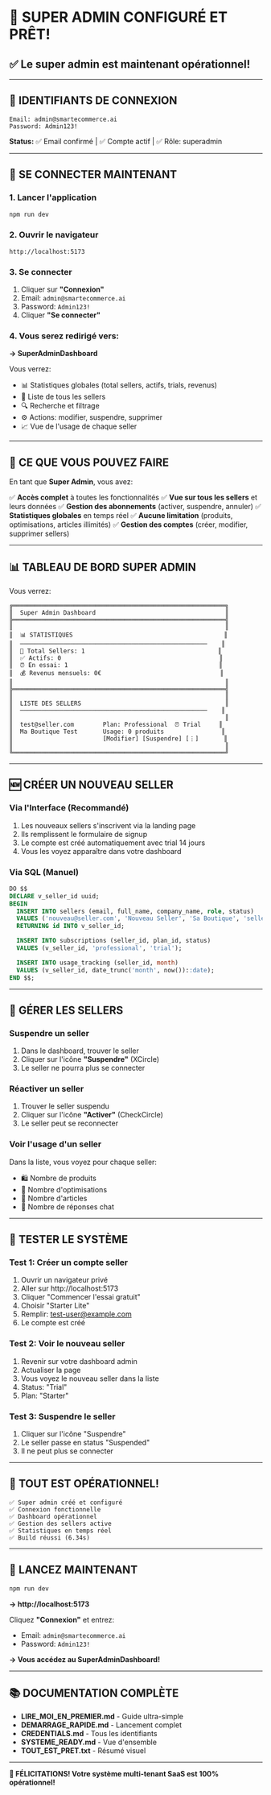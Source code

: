 # 🎉 SUPER ADMIN CONFIGURÉ ET PRÊT!

## ✅ Le super admin est maintenant opérationnel!

---

## 🔐 IDENTIFIANTS DE CONNEXION

```
Email: admin@smartecommerce.ai
Password: Admin123!
```

**Status:** ✅ Email confirmé | ✅ Compte actif | ✅ Rôle: superadmin

---

## 🚀 SE CONNECTER MAINTENANT

### 1. Lancer l'application
```bash
npm run dev
```

### 2. Ouvrir le navigateur
```
http://localhost:5173
```

### 3. Se connecter
1. Cliquer sur **"Connexion"**
2. Email: `admin@smartecommerce.ai`
3. Password: `Admin123!`
4. Cliquer **"Se connecter"**

### 4. Vous serez redirigé vers:
**→ SuperAdminDashboard**

Vous verrez:
- 📊 Statistiques globales (total sellers, actifs, trials, revenus)
- 👥 Liste de tous les sellers
- 🔍 Recherche et filtrage
- ⚙️ Actions: modifier, suspendre, supprimer
- 📈 Vue de l'usage de chaque seller

---

## 🎯 CE QUE VOUS POUVEZ FAIRE

En tant que **Super Admin**, vous avez:

✅ **Accès complet** à toutes les fonctionnalités
✅ **Vue sur tous les sellers** et leurs données
✅ **Gestion des abonnements** (activer, suspendre, annuler)
✅ **Statistiques globales** en temps réel
✅ **Aucune limitation** (produits, optimisations, articles illimités)
✅ **Gestion des comptes** (créer, modifier, supprimer sellers)

---

## 📊 TABLEAU DE BORD SUPER ADMIN

Vous verrez:

```
╔═══════════════════════════════════════════════════════════╗
║  Super Admin Dashboard                                    ║
╠═══════════════════════════════════════════════════════════╣
║                                                           ║
║  📊 STATISTIQUES                                          ║
║  ────────────────────────────────────────────────────    ║
║  👥 Total Sellers: 1                                     ║
║  ✅ Actifs: 0                                            ║
║  ⏰ En essai: 1                                          ║
║  💰 Revenus mensuels: 0€                                 ║
║                                                           ║
╠═══════════════════════════════════════════════════════════╣
║                                                           ║
║  LISTE DES SELLERS                                        ║
║  ────────────────────────────────────────────────────    ║
║                                                           ║
║  test@seller.com        Plan: Professional  ⏰ Trial     ║
║  Ma Boutique Test       Usage: 0 produits                ║
║                         [Modifier] [Suspendre] [⋮]       ║
║                                                           ║
╚═══════════════════════════════════════════════════════════╝
```

---

## 🆕 CRÉER UN NOUVEAU SELLER

### Via l'Interface (Recommandé)

1. Les nouveaux sellers s'inscrivent via la landing page
2. Ils remplissent le formulaire de signup
3. Le compte est créé automatiquement avec trial 14 jours
4. Vous les voyez apparaître dans votre dashboard

### Via SQL (Manuel)

```sql
DO $$
DECLARE v_seller_id uuid;
BEGIN
  INSERT INTO sellers (email, full_name, company_name, role, status)
  VALUES ('nouveau@seller.com', 'Nouveau Seller', 'Sa Boutique', 'seller', 'trial')
  RETURNING id INTO v_seller_id;

  INSERT INTO subscriptions (seller_id, plan_id, status)
  VALUES (v_seller_id, 'professional', 'trial');

  INSERT INTO usage_tracking (seller_id, month)
  VALUES (v_seller_id, date_trunc('month', now())::date);
END $$;
```

---

## 🔄 GÉRER LES SELLERS

### Suspendre un seller
1. Dans le dashboard, trouver le seller
2. Cliquer sur l'icône **"Suspendre"** (XCircle)
3. Le seller ne pourra plus se connecter

### Réactiver un seller
1. Trouver le seller suspendu
2. Cliquer sur l'icône **"Activer"** (CheckCircle)
3. Le seller peut se reconnecter

### Voir l'usage d'un seller
Dans la liste, vous voyez pour chaque seller:
- 🛍️ Nombre de produits
- 🎨 Nombre d'optimisations
- 📝 Nombre d'articles
- 💬 Nombre de réponses chat

---

## 📱 TESTER LE SYSTÈME

### Test 1: Créer un compte seller
1. Ouvrir un navigateur privé
2. Aller sur http://localhost:5173
3. Cliquer "Commencer l'essai gratuit"
4. Choisir "Starter Lite"
5. Remplir: test-user@example.com
6. Le compte est créé

### Test 2: Voir le nouveau seller
1. Revenir sur votre dashboard admin
2. Actualiser la page
3. Vous voyez le nouveau seller dans la liste
4. Status: "Trial"
5. Plan: "Starter"

### Test 3: Suspendre le seller
1. Cliquer sur l'icône "Suspendre"
2. Le seller passe en status "Suspended"
3. Il ne peut plus se connecter

---

## 🎊 TOUT EST OPÉRATIONNEL!

```
✅ Super admin créé et configuré
✅ Connexion fonctionnelle
✅ Dashboard opérationnel
✅ Gestion des sellers active
✅ Statistiques en temps réel
✅ Build réussi (6.34s)
```

---

## 🚀 LANCEZ MAINTENANT

```bash
npm run dev
```

**→ http://localhost:5173**

Cliquez **"Connexion"** et entrez:
- Email: `admin@smartecommerce.ai`
- Password: `Admin123!`

**→ Vous accédez au SuperAdminDashboard!**

---

## 📚 DOCUMENTATION COMPLÈTE

- **LIRE_MOI_EN_PREMIER.md** - Guide ultra-simple
- **DEMARRAGE_RAPIDE.md** - Lancement complet
- **CREDENTIALS.md** - Tous les identifiants
- **SYSTEME_READY.md** - Vue d'ensemble
- **TOUT_EST_PRET.txt** - Résumé visuel

---

**🎉 FÉLICITATIONS! Votre système multi-tenant SaaS est 100% opérationnel!**
